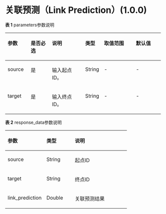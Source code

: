# 关联预测（Link Prediction）\(1.0.0\)<a name="ges_03_0088"></a>

**表 1**  parameters参数说明

<a name="table1583210523384"></a>
<table><thead align="left"><tr id="row14849155212385"><th class="cellrowborder" valign="top" width="14.85148514851485%" id="mcps1.2.7.1.1"><p id="p1385335233815"><a name="p1385335233815"></a><a name="p1385335233815"></a>参数</p>
</th>
<th class="cellrowborder" valign="top" width="13.861386138613863%" id="mcps1.2.7.1.2"><p id="p28571452153816"><a name="p28571452153816"></a><a name="p28571452153816"></a>是否必选</p>
</th>
<th class="cellrowborder" valign="top" width="21.623762376237625%" id="mcps1.2.7.1.3"><p id="p11861352173813"><a name="p11861352173813"></a><a name="p11861352173813"></a>说明</p>
</th>
<th class="cellrowborder" valign="top" width="11.04950495049505%" id="mcps1.2.7.1.4"><p id="p10707182413348"><a name="p10707182413348"></a><a name="p10707182413348"></a>类型</p>
</th>
<th class="cellrowborder" valign="top" width="20.792079207920793%" id="mcps1.2.7.1.5"><p id="p9866652183810"><a name="p9866652183810"></a><a name="p9866652183810"></a>取值范围</p>
</th>
<th class="cellrowborder" valign="top" width="17.82178217821782%" id="mcps1.2.7.1.6"><p id="p81773216346"><a name="p81773216346"></a><a name="p81773216346"></a>默认值</p>
</th>
</tr>
</thead>
<tbody><tr id="row1487205213384"><td class="cellrowborder" valign="top" width="14.85148514851485%" headers="mcps1.2.7.1.1 "><p id="p15878125233817"><a name="p15878125233817"></a><a name="p15878125233817"></a>source</p>
</td>
<td class="cellrowborder" valign="top" width="13.861386138613863%" headers="mcps1.2.7.1.2 "><p id="p4884165218386"><a name="p4884165218386"></a><a name="p4884165218386"></a>是</p>
</td>
<td class="cellrowborder" valign="top" width="21.623762376237625%" headers="mcps1.2.7.1.3 "><p id="p1988965273820"><a name="p1988965273820"></a><a name="p1988965273820"></a>输入起点ID。</p>
</td>
<td class="cellrowborder" valign="top" width="11.04950495049505%" headers="mcps1.2.7.1.4 "><p id="p178791739193412"><a name="p178791739193412"></a><a name="p178791739193412"></a>String</p>
</td>
<td class="cellrowborder" valign="top" width="20.792079207920793%" headers="mcps1.2.7.1.5 "><p id="p1789385217383"><a name="p1789385217383"></a><a name="p1789385217383"></a>-</p>
</td>
<td class="cellrowborder" valign="top" width="17.82178217821782%" headers="mcps1.2.7.1.6 "><p id="p217032123416"><a name="p217032123416"></a><a name="p217032123416"></a>-</p>
</td>
</tr>
<tr id="row889715527381"><td class="cellrowborder" valign="top" width="14.85148514851485%" headers="mcps1.2.7.1.1 "><p id="p890110527380"><a name="p890110527380"></a><a name="p890110527380"></a>target</p>
</td>
<td class="cellrowborder" valign="top" width="13.861386138613863%" headers="mcps1.2.7.1.2 "><p id="p3904105243817"><a name="p3904105243817"></a><a name="p3904105243817"></a>是</p>
</td>
<td class="cellrowborder" valign="top" width="21.623762376237625%" headers="mcps1.2.7.1.3 "><p id="p19095525380"><a name="p19095525380"></a><a name="p19095525380"></a>输入终点ID。</p>
</td>
<td class="cellrowborder" valign="top" width="11.04950495049505%" headers="mcps1.2.7.1.4 "><p id="p3885183933413"><a name="p3885183933413"></a><a name="p3885183933413"></a>String</p>
</td>
<td class="cellrowborder" valign="top" width="20.792079207920793%" headers="mcps1.2.7.1.5 "><p id="p15913752103813"><a name="p15913752103813"></a><a name="p15913752103813"></a>-</p>
</td>
<td class="cellrowborder" valign="top" width="17.82178217821782%" headers="mcps1.2.7.1.6 "><p id="p8171332183414"><a name="p8171332183414"></a><a name="p8171332183414"></a>-</p>
</td>
</tr>
</tbody>
</table>

**表 2**  response\_data参数说明

<a name="table8100130114818"></a>
<table><thead align="left"><tr id="row11001100488"><th class="cellrowborder" valign="top" width="31.919999999999998%" id="mcps1.2.4.1.1"><p id="p101001205481"><a name="p101001205481"></a><a name="p101001205481"></a>参数</p>
</th>
<th class="cellrowborder" valign="top" width="23.400000000000002%" id="mcps1.2.4.1.2"><p id="p81006017483"><a name="p81006017483"></a><a name="p81006017483"></a>类型</p>
</th>
<th class="cellrowborder" valign="top" width="44.68%" id="mcps1.2.4.1.3"><p id="p131391531105817"><a name="p131391531105817"></a><a name="p131391531105817"></a>说明</p>
</th>
</tr>
</thead>
<tbody><tr id="row101001074820"><td class="cellrowborder" valign="top" width="31.919999999999998%" headers="mcps1.2.4.1.1 "><p id="p41001014483"><a name="p41001014483"></a><a name="p41001014483"></a>source</p>
</td>
<td class="cellrowborder" valign="top" width="23.400000000000002%" headers="mcps1.2.4.1.2 "><p id="p110012010481"><a name="p110012010481"></a><a name="p110012010481"></a>String</p>
</td>
<td class="cellrowborder" valign="top" width="44.68%" headers="mcps1.2.4.1.3 "><p id="p1313933155811"><a name="p1313933155811"></a><a name="p1313933155811"></a>起点ID</p>
</td>
</tr>
<tr id="row1610040114811"><td class="cellrowborder" valign="top" width="31.919999999999998%" headers="mcps1.2.4.1.1 "><p id="p101009024814"><a name="p101009024814"></a><a name="p101009024814"></a>target</p>
</td>
<td class="cellrowborder" valign="top" width="23.400000000000002%" headers="mcps1.2.4.1.2 "><p id="p101002074820"><a name="p101002074820"></a><a name="p101002074820"></a>String</p>
</td>
<td class="cellrowborder" valign="top" width="44.68%" headers="mcps1.2.4.1.3 "><p id="p101391031105812"><a name="p101391031105812"></a><a name="p101391031105812"></a>终点ID</p>
</td>
</tr>
<tr id="row7858131718584"><td class="cellrowborder" valign="top" width="31.919999999999998%" headers="mcps1.2.4.1.1 "><p id="p9858151710588"><a name="p9858151710588"></a><a name="p9858151710588"></a>link_prediction</p>
</td>
<td class="cellrowborder" valign="top" width="23.400000000000002%" headers="mcps1.2.4.1.2 "><p id="p2858217145813"><a name="p2858217145813"></a><a name="p2858217145813"></a>Double</p>
</td>
<td class="cellrowborder" valign="top" width="44.68%" headers="mcps1.2.4.1.3 "><p id="p158583179585"><a name="p158583179585"></a><a name="p158583179585"></a>关联预测结果</p>
</td>
</tr>
</tbody>
</table>

